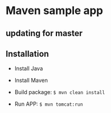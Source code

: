 # Maven sample app

## updating for master


## Installation

- Install Java
- Install Maven

- Build package: `$ mvn clean install`

- Run APP: `$ mvn tomcat:run`
  

